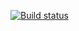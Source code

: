 [![Build status](https://ci.appveyor.com/api/projects/status/2oj7g90odbj9p2cf/branch/main?svg=true)](https://ci.appveyor.com/project/zuev720/test-ci/branch/main)

